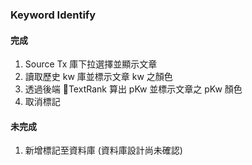 ### Keyword Identify

#### 完成

1. Source Tx 庫下拉選擇並顯示文章
2. 讀取歷史 kw 庫並標示文章 kw 之顏色
3. 透過後端 TextRank 算出 pKw 並標示文章之 pKw 顏色
4. 取消標記

#### 未完成

1. 新增標記至資料庫 (資料庫設計尚未確認)
